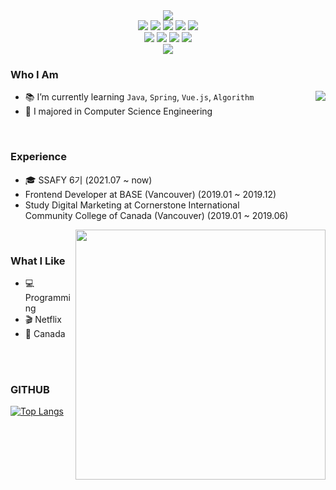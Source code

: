 <div align="center">
  <img src="https://capsule-render.vercel.app/api?type=waving&color=90a4ae&height=300&section=header&text=ehhclaire&fontSize=90&animation=fadeIn&fontAlignY=38&fontColor=444444">
  <br/>
  <img src="https://img.shields.io/badge/JAVA-007396?style=for-the-badge&logo=java&logoColor=white"> 
  <img src="https://img.shields.io/badge/Spring-6DB33F?style=for-the-badge&logo=Spring&logoColor=white"> 
  <img src="https://img.shields.io/badge/mysql-4479A1?style=for-the-badge&logo=mysql&logoColor=white"> 
  <img src="https://img.shields.io/badge/javascript-F7DF1E?style=for-the-badge&logo=javascript&logoColor=black"> 
  <img src="https://img.shields.io/badge/vue.js-4FC08D?style=for-the-badge&logo=vue.js&logoColor=white"> 
  <br/>
  <img src="https://img.shields.io/badge/html-E34F26?style=for-the-badge&logo=html5&logoColor=white"> 
  <img src="https://img.shields.io/badge/css-1572B6?style=for-the-badge&logo=css3&logoColor=white"> 
  <img src="https://img.shields.io/badge/bootstrap-7952B3?style=for-the-badge&logo=bootstrap&logoColor=white"> 
  <img src="https://img.shields.io/badge/github-181717?style=for-the-badge&logo=github&logoColor=white"> 
  <br/>
  <a href="https://hits.seeyoufarm.com"><img src="https://hits.seeyoufarm.com/api/count/incr/badge.svg?url=https%3A%2F%2Fgithub.com%2Fehhclaire&count_bg=%23BA1C1C&title_bg=%23555555&icon=&icon_color=%23E7E7E7&title=hits&edge_flat=false"/></a>
</div>


### Who I Am
<img align='right' src="http://mazassumnida.wtf/api/v2/generate_badge?boj=gmldi135">

- 📚 I’m currently learning `Java`, `Spring`, `Vue.js`, `Algorithm` 
- 🏫 I majored in Computer Science Engineering
<br/>

### Experience
- 🎓 SSAFY 6기 (2021.07 ~ now)
- Frontend Developer at BASE (Vancouver) (2019.01 ~ 2019.12)
- Study Digital Marketing at Cornerstone International <br/>
  Community College of Canada (Vancouver) (2019.01 ~ 2019.06)

<img align='right' src="https://github-readme-stats.vercel.app/api?username=ehhclaire&show_icons=true&theme=dark" width="400px;">


<br/>

### What I Like

- 💻 Programming
- 🎬 Netflix
- 🍁 Canada

<br/>
<br/>

### GITHUB
[![Top Langs](https://github-readme-stats.vercel.app/api/top-langs/?username=ehhclaire&layout=compact)](https://github.com/ehhclaire/github-readme-stats)
